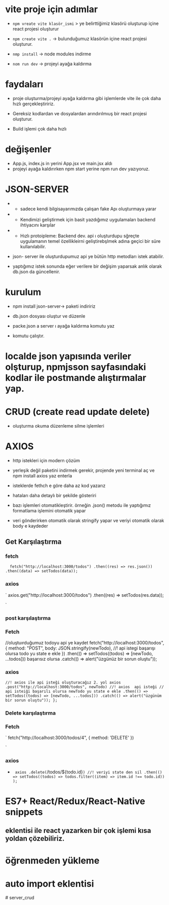 # vite proje için adımlar

- `npm vreate vite klasör_ismi` > ye belirttiğimiz klasörü oluşturup içine react projesi oluşturur

- `npm create vite .` -> bulunduğumuz klasörün içine react projesi oluşturur.

- `nmp install` -> node modules indirme

- `nom run dev` -> projeyi ayağa kaldırma

# faydaları

- proje oluşturma/projeyi ayağa kaldırma gibi işlemlerde vite ile çok daha hızlı gerçekleştiririz.

- Gereksiz kodlardan ve dosyalardan arındırılmıuş bir react projesi oluşturur.

- Build işlemi çok daha hızlı

# değişenler

- App.js, index.js in yerini App.jsx ve main.jsx aldı
- projeyi ayağa kaldırırken npm start yerine npm run dev yazıyoruz.

# JSON-SERVER

- - sadece kendi bilgisayarımızda çalışan fake Apı oluşturmaya yarar

- - Kendimizi geliştirmek için basit yazdığımız uygulamaları backend ihtiyacını karşılar

- - Hızlı protoipleme: Backend dev. api ı oluşturdupu sğreçte uygulamanın temel özellikleirni geliştirebşlmek adına geçici bir süre kullanılabilir.

- json- server ile oluşturdupumuz api ye bütün http metodları istek atabilir.
- yaptığımız istek sonunda eğer verilere bir değişim yaparsak anlık olarak db.json da güncellenir.

# kurulum

- npm install json-server-> paketi indiririz

- db.json dosyası oluştur ve düzenle

- packe.json a server ı ayağa kaldırma komutu yaz

- komutu çalıştır.

# localde json yapısında veriler olşturup, npmjsson sayfasındaki kodlar ile postmande alıştırmalar yap.

# CRUD (create read update delete)

- oluşturma okuma düzenleme silme işlemleri

# AXIOS

- http istekleri için modern çözüm
- yerleşik değil paketini indirmek gerekir, projende yeni terminal aç ve npm install axios yaz enterla

- isteklerde fethch e göre daha az kod yazarız
- hataları daha detaylı bir şekilde gösteriri
- bazı işlemleri otomatikleştirir. örneğin .json() metodu ile yaptığımız formatlama işlemini otomatik yapar
- veri gönderirken otomatik olarak stringify yapar ve veriyi otomatik olarak body e kaydeder

## Get Karşılaştırma

### fetch

`  fetch("http://localhost:3000/todos")
      .then((res) => res.json())
      .then((data) => setTodos(data));`

### axios

`
axios.get("http://localhost:3000/todos")
.then((res) => setTodos(res.data));

`

### post karşılaştırma

### Fetch

//oluştuırduğumuz todoyu api ye kaydet
fetch("http://localhost:3000/todos", {
method: "POST",
body: JSON.stringify(newTodo),
//! api istegi başarışı olursa todo yu state e ekle
})
.then(() => setTodos((todos) => [newTodo, ...todos]))
başarısız olursa
.catch(() => alert("üzgünüz bir sorun oluştu"));

### axios

`//! axios ile api isteği oluşturacağız 2. yol
axios
.post("http://localhost:3000/todos", newTodo) //! axios  api isteği
// api isteiği başarılı olursa newTodo yu state e ekle
.then(() => setTodos((todos) => [newTodo, ...todos]))
.catch(() => alert("üzgünüm bir sorun oluştu"));
};`

### Delete karşılaştırma

### Fetch

`
fetch("http://localhost:3000/todos/4",
{ method: 'DELETE' })

`

### axios

- `
  axios
      .delete(`/todos/${todo.id}`)
      //! veriyi state den sil
      .then(() =>
        setTodos((todos) => todos.filter((item) => item.id !== todo.id))
      );
`

# ES7+ React/Redux/React-Native snippets

## eklentisi ile react yazarken bir çok işlemi kısa yoldan çözebiliriz.

# öğrenmeden yükleme

# auto import eklentisi
#   s e r v e r _ c r u d  
 